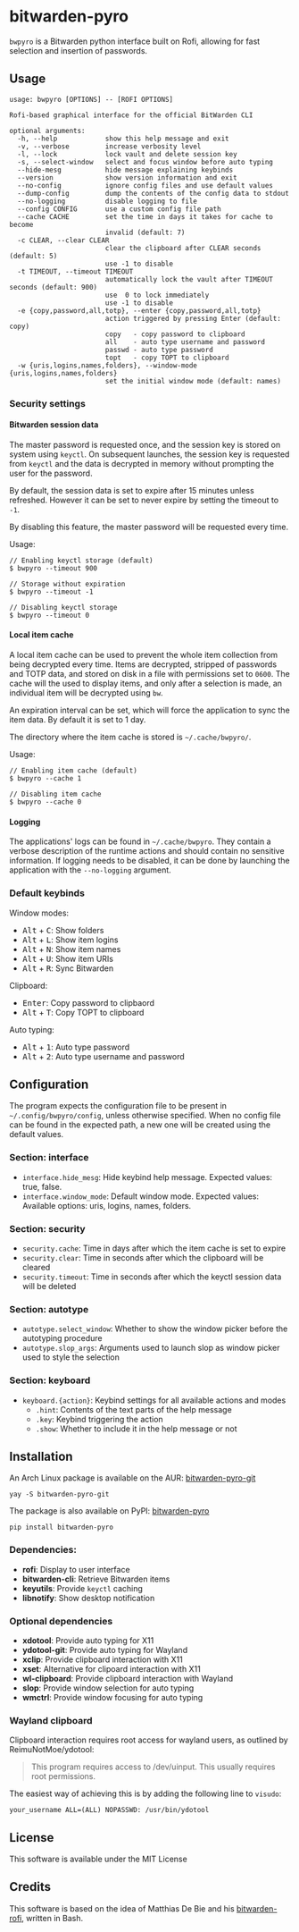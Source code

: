# bitwarden-pyro
`bwpyro` is a Bitwarden python interface built on Rofi, allowing for fast selection and insertion of passwords.

## Usage

```
usage: bwpyro [OPTIONS] -- [ROFI OPTIONS]

Rofi-based graphical interface for the official BitWarden CLI

optional arguments:
  -h, --help            show this help message and exit
  -v, --verbose         increase verbosity level
  -l, --lock            lock vault and delete session key
  -s, --select-window   select and focus window before auto typing
  --hide-mesg           hide message explaining keybinds
  --version             show version information and exit
  --no-config           ignore config files and use default values
  --dump-config         dump the contents of the config data to stdout
  --no-logging          disable logging to file
  --config CONFIG       use a custom config file path
  --cache CACHE         set the time in days it takes for cache to become
                        invalid (default: 7)
  -c CLEAR, --clear CLEAR
                        clear the clipboard after CLEAR seconds (default: 5)
                        use -1 to disable
  -t TIMEOUT, --timeout TIMEOUT
                        automatically lock the vault after TIMEOUT seconds (default: 900)
                        use  0 to lock immediately
                        use -1 to disable
  -e {copy,password,all,totp}, --enter {copy,password,all,totp}
                        action triggered by pressing Enter (default: copy)
                        copy   - copy password to clipboard
                        all    - auto type username and password
                        passwd - auto type password
                        topt   - copy TOPT to clipboard
  -w {uris,logins,names,folders}, --window-mode {uris,logins,names,folders}
                        set the initial window mode (default: names)
```

### Security settings

#### Bitwarden session data
The master password is requested once, and the session key is stored on system using `keyctl`. On subsequent launches, the session key is requested from `keyctl` and the data is decrypted in memory without prompting the user for the password. 

By default, the session data is set to expire after 15 minutes unless refreshed. However it can be set to never expire by setting the timeout to `-1`.

By disabling this feature, the master password will be requested every time.

Usage:
```
// Enabling keyctl storage (default)
$ bwpyro --timeout 900

// Storage without expiration
$ bwpyro --timeout -1

// Disabling keyctl storage
$ bwpyro --timeout 0
```

#### Local item cache

A local item cache can be used to prevent the whole item collection from being decrypted every time. Items are decrypted, stripped of passwords and TOTP data, and stored on disk in a file with permissions set to `0600`. The cache will the used to display items, and only after a selection is made, an individual item will be decrypted using `bw`. 

An expiration interval can be set, which will force the application to sync the item data. By default it is set to 1 day.

The directory where the item cache is stored is `~/.cache/bwpyro/`.

Usage:
```
// Enabling item cache (default)
$ bwpyro --cache 1

// Disabling item cache
$ bwpyro --cache 0
```

#### Logging

The applications' logs can be found in `~/.cache/bwpyro`. They contain a verbose description of the runtime actions and should contain no sensitive information. If logging needs to be disabled, it can be done by launching the application with the `--no-logging` argument.

### Default keybinds
Window modes:
- <kbd>Alt</kbd> + <kbd>C</kbd>: Show folders
- <kbd>Alt</kbd> + <kbd>L</kbd>: Show item logins
- <kbd>Alt</kbd> + <kbd>N</kbd>: Show item names
- <kbd>Alt</kbd> + <kbd>U</kbd>: Show item URIs
- <kbd>Alt</kbd> + <kbd>R</kbd>: Sync Bitwarden

Clipboard:
- <kbd>Enter</kbd>: Copy password to clipbaord
- <kbd>Alt</kbd> + <kbd>T</kbd>: Copy TOPT to clipboard

Auto typing:
- <kbd>Alt</kbd> + <kbd>1</kbd>: Auto type password
- <kbd>Alt</kbd> + <kbd>2</kbd>: Auto type username and password
  
## Configuration

The program expects the configuration file to be present in `~/.config/bwpyro/config`, unless otherwise specified. When no config file can be found in the expected path, a new one will be created using the default values.

### Section: interface

- `interface.hide_mesg`: Hide keybind help message. Expected values: true, false.
- `interface.window_mode`: Default window mode. Expected values: Available options: uris, logins, names, folders.

### Section: security
- `security.cache`: Time in days after which the item cache is set to expire
- `security.clear`: Time in seconds after which the clipboard will be cleared
- `security.timeout`: Time in seconds after which the keyctl session data will be deleted

### Section: autotype
- `autotype.select_window`: Whether to show the window picker before the autotyping procedure
- `autotype.slop_args`: Arguments used to launch slop as window picker used to style the selection
  
### Section: keyboard
- `keyboard.{action}`: Keybind settings for all available actions and modes
  - `.hint`: Contents of the text parts of the help message
  - `.key`: Keybind triggering the action
  - `.show`: Whether to include it in the help message or not

## Installation
An Arch Linux package is available on the AUR: [bitwarden-pyro-git](https://aur.archlinux.org/packages/bitwarden-pyro-git)
```
yay -S bitwarden-pyro-git
```

The package is also available on PyPI: [bitwarden-pyro](https://pypi.org/project/bitwarden-pyro)
```
pip install bitwarden-pyro
```

### Dependencies:
- **rofi**: Display to user interface
- **bitwarden-cli**: Retrieve Bitwarden items
- **keyutils**: Provide `keyctl` caching
- **libnotify**: Show desktop notification

### Optional dependencies
- **xdotool**: Provide auto typing for X11
- **ydotool-git**: Provide auto typing for Wayland
- **xclip**: Provide clipboard interaction with X11
- **xset**: Alternative for clipoard interaction with X11
- **wl-clipboard**: Provide clipboard interaction with Wayland
- **slop**: Provide window selection for auto typing
- **wmctrl**: Provide window focusing for auto typing

### Wayland clipboard

Clipboard interaction requires root access for wayland users, as outlined by ReimuNotMoe/ydotool:

> This program requires access to /dev/uinput. This usually requires root permissions.

The easiest way of achieving this is by adding the following line to `visudo`:
```
your_username ALL=(ALL) NOPASSWD: /usr/bin/ydotool
```

## License

This software is available under the MIT License

## Credits

This software is based on the idea of Matthias De Bie and his [bitwarden-rofi](https://github.com/mattydebie/bitwarden-rofi), written in Bash.